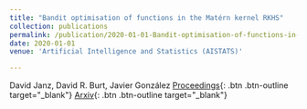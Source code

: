 ```yaml
---
title: "Bandit optimisation of functions in the Matérn kernel RKHS"
collection: publications
permalink: /publication/2020-01-01-Bandit-optimisation-of-functions-in-the-Matern-kernel-RKHS
date: 2020-01-01
venue: 'Artificial Intelligence and Statistics (AISTATS)'

---
```

David Janz,  David R. Burt,  Javier González
[Proceedings](http://proceedings.mlr.press/v108/janz20a.html){: .btn .btn-outline target="_blank"} [Arxiv](https://arxiv.org/abs/2001.10396){: .btn .btn-outline target="_blank"}